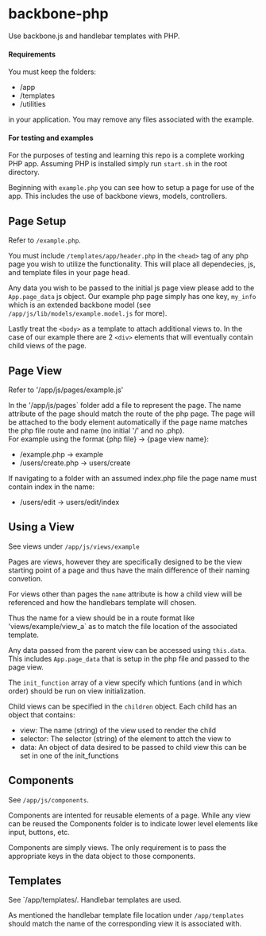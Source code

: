 # backbone-php
Use backbone.js and handlebar templates with PHP.

#### Requirements
You must keep the folders:
* /app
* /templates
* /utilities

in your application. You may remove any files associated with the example.

#### For testing and examples
For the purposes of testing and learning this repo is a complete working PHP app. Assuming PHP is installed simply run `start.sh` in the root directory.

Beginning with `example.php` you can see how to setup a page for use of the app. This includes the use of backbone views, models, controllers.


## Page Setup
Refer to `/example.php`.

You must include `/templates/app/header.php` in the `<head>` tag of any php page you wish to utilize the functionality. This will place all dependecies, js, and template files in your page head.

Any data you wish to be passed to the initial js page view please add to the `App.page_data` js object. Our example php page simply has one key, `my_info` which is an extended backbone model (see `/app/js/lib/models/example.model.js` for more).

Lastly treat the `<body>` as a template to attach additional views to. In the case of our example there are 2 `<div>` elements that will eventually contain child views of the page.

## Page View
Refer to '/app/js/pages/example.js'

In the '/app/js/pages` folder add a file to represent the page. The name attribute of the page should match the route of the php page. The page will be attached to the body element automatically if the page name
matches the php file route and name (no initial '/' and no .php).  
For example using the format {php file} -> {page view name}:
* /example.php -> example
* /users/create.php -> users/create

If navigating to a folder with an assumed index.php file the page name must
contain index in the name:
* /users/edit -> users/edit/index

## Using a View
See views under `/app/js/views/example`

Pages are views, however they are specifically designed to be the view starting point of a page and thus have the main difference of their naming convetion.

For views other than pages the `name` attribute is how a child view will be referenced and how the handlebars template will chosen.

Thus the name for a view should be in a route format like 'views/example/view_a` as to match the file location of the associated template.

Any data passed from the parent view can be accessed using `this.data`. This includes `App.page_data` that is setup in the php file and passed to the page view.

The `init_function` array of a view specify which funtions (and in which order) should be run on view initialization.

Child views can be specified in the `children` object. Each child has an object that contains:
* view: The name (string) of the view used to render the child
* selector: The selector (string) of the element to attch the view to
* data: An object of data desired to be passed to child view this can be set in one of the init_functions

## Components
See `/app/js/components`.

Components are intented for reusable elements of a page. While any view can be reused the Components folder is to indicate lower level elements like input, buttons, etc.

Components are simply views. The only requirement is to pass the appropriate keys in the data object to those components.

## Templates
See `/app/templates/. Handlebar templates are used.

As mentioned the handlebar template file location under `/app/templates` should match the name of the corresponding view it is associated with.
